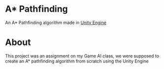 # A* Pathfinding
An A* Pathfinding algorithm made in [Unity Engine](https://unity.com/)

# About
This project was an assignment on my Game AI class, we were supposed to create an A* pathfinding algorithm from scratch using the Unity Engine
